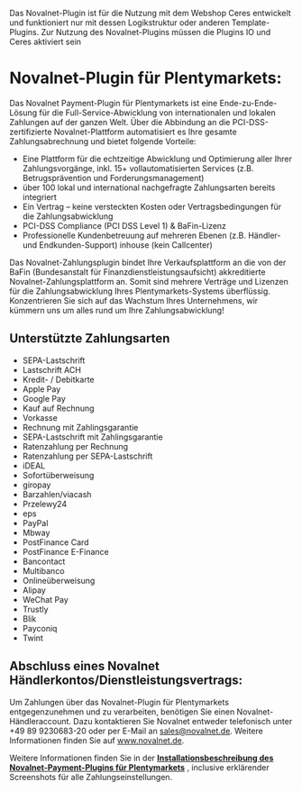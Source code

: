 Das Novalnet-Plugin ist für die Nutzung mit dem Webshop Ceres entwickelt und funktioniert nur mit dessen Logikstruktur oder anderen Template-Plugins. Zur Nutzung des Novalnet-Plugins müssen die Plugins IO und Ceres aktiviert sein

# Novalnet-Plugin für Plentymarkets:

Das Novalnet Payment-Plugin für Plentymarkets ist eine Ende-zu-Ende-Lösung für die Full-Service-Abwicklung von internationalen und lokalen Zahlungen auf der ganzen Welt. Über die Abbindung an die PCI-DSS-zertifizierte Novalnet-Plattform automatisiert es Ihre gesamte Zahlungsabrechnung und bietet folgende Vorteile:

- Eine Plattform für die echtzeitige Abwicklung und Optimierung aller Ihrer Zahlungsvorgänge, inkl. 15+ vollautomatisierten Services (z.B. Betrugsprävention und Forderungsmanagement)
- über 100 lokal und international nachgefragte Zahlungsarten bereits integriert
- Ein Vertrag – keine versteckten Kosten oder Vertragsbedingungen für die Zahlungsabwicklung 
- PCI-DSS Compliance (PCI DSS Level 1) & BaFin-Lizenz
- Professionelle Kundenbetreuung auf mehreren Ebenen (z.B. Händler- und Endkunden-Support) inhouse (kein Callcenter)

Das Novalnet-Zahlungsplugin bindet Ihre Verkaufsplattform an die von der BaFin (Bundesanstalt für Finanzdienstleistungsaufsicht) akkreditierte Novalnet-Zahlungsplattform an. Somit sind mehrere Verträge und Lizenzen für die Zahlungsabwicklung Ihres Plentymarkets-Systems überflüssig. Konzentrieren Sie sich auf das Wachstum Ihres Unternehmens, wir kümmern uns um alles rund um Ihre Zahlungsabwicklung!

## Unterstützte Zahlungsarten

- SEPA-Lastschrift
- Lastschrift ACH
- Kredit- / Debitkarte
- Apple Pay
- Google Pay
- Kauf auf Rechnung
- Vorkasse
- Rechnung mit Zahlingsgarantie
- SEPA-Lastschrift mit Zahlingsgarantie
- Ratenzahlung per Rechnung
- Ratenzahlung per SEPA-Lastschrift
- iDEAL
- Sofortüberweisung
- giropay
- Barzahlen/viacash
- Przelewy24
- eps
- PayPal
- Mbway
- PostFinance Card
- PostFinance E-Finance
- Bancontact
- Multibanco
- Onlineüberweisung
- Alipay
- WeChat Pay
- Trustly
- Blik
- Payconiq
- Twint

## Abschluss eines Novalnet Händlerkontos/Dienstleistungsvertrags:

Um Zahlungen über das Novalnet-Plugin für Plentymarkets entgegenzunehmen und zu verarbeiten, benötigen Sie einen Novalnet-Händleraccount. Dazu kontaktieren Sie Novalnet entweder telefonisch unter +49 89 9230683-20 oder per E-Mail an sales@novalnet.de. Weitere Informationen finden Sie auf www.novalnet.de. 

Weitere Informationen finden Sie in der **<a href="https://www.novalnet.de/site_pdf/plentymarkets/Installation_guide.pdf">Installationsbeschreibung des Novalnet-Payment-Plugins für Plentymarkets</a>** , inclusive erklärender Screenshots für alle Zahlungseinstellungen.
